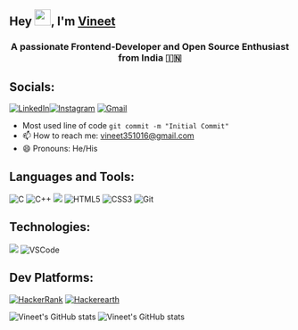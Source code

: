 ## <span> Hey <img src="https://github.com/TheDudeThatCode/TheDudeThatCode/blob/master/Assets/Hi.gif" width="29">, I'm [Vineet](https://github.com/Vineet-0) </span>
<span> <h3 align="center">A passionate Frontend-Developer and Open Source Enthusiast from India 🇮🇳</h3> </span>

## Socials:

[![LinkedIn](https://img.shields.io/badge/linkedin-%230077B5.svg?style=for-the-badge&logo=linkedin&logoColor=white)](https://linkedin.com/in/vineet-351016)[![Instagram](https://img.shields.io/badge/Instagram-%23E4405F.svg?style=for-the-badge&logo=Instagram&logoColor=white)](https://instagram.com/_v.i.n.e.e.t) [![Gmail](https://img.shields.io/badge/Gmail-D14836?style=for-the-badge&logo=gmail&logoColor=white)](vineet.ug20@nsut.ac.in)

- Most used line of code  `git commit -m "Initial Commit"`
- 📫 How to reach me: vineet351016@gmail.com
- 😄 Pronouns: He/His

## Languages and Tools:

![C](https://img.shields.io/badge/c-%2300599C.svg?style=for-the-badge&logo=c&logoColor=white)
![C++](https://img.shields.io/badge/C%2B%2B-00599C?style=for-the-badge&logo=c%2B%2B&logoColor=white)
<img src="https://img.shields.io/badge/python%20-%2314354C.svg?&style=for-the-badge&logo=python&logoColor=white"/>
![HTML5](https://img.shields.io/badge/html-%23E34F26.svg?style=for-the-badge&logo=html5&logoColor=white)
![CSS3](https://img.shields.io/badge/css-%231572B6.svg?style=for-the-badge&logo=css3&logoColor=white)
![Git](https://img.shields.io/badge/git-%23F05033.svg?style=for-the-badge&logo=git&logoColor=white)
  <!-- ![visitors](https://visitor-badge.glitch.me/badge?page_id=AnshuPathak-88825.AnshuPathak-88825&left_color=grey&right_color=blue) -->

## Technologies:

<img src="https://img.shields.io/badge/github%20-%23121011.svg?&style=for-the-badge&logo=github&logoColor=white"/>  <img alt="VSCode" src="https://img.shields.io/badge/Visual%20Studio%20Code-0078d7.svg?style=for-the-badge&logo=visual-studio-code&logoColor=white"/>

## Dev Platforms:

<a href = "https://www.hackerrank.com/v_ineet"><img alt="HackerRank" src="https://img.shields.io/badge/-Hackerrank-2EC866?style=for-the-badge&logo=HackerRank&logoColor=white"/></a>   <a href ="https://www.hackerearth.com/@vineet351016"><img alt="Hackerearth" src="https://img.shields.io/badge/HackerEarth-%232C3454.svg?style=for-the-badge&logo=HackerEarth&logoColor=Blue"/></a>

  ![Vineet's GitHub stats](https://github-readme-stats.vercel.app/api?username=vineet-0&show_icons=true&theme=tokyonight)
  ![Vineet's GitHub stats](https://github-readme-stats.vercel.app/api/top-langs?username=vineet-0&show_icons=true&locale=en&layout=compact&theme=onedark)
